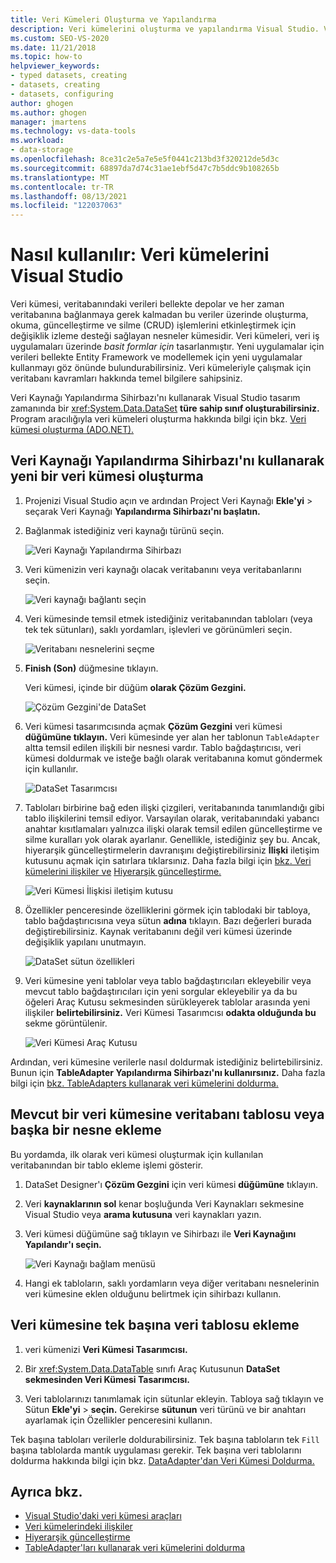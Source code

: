 ```yaml
---
title: Veri Kümeleri Oluşturma ve Yapılandırma
description: Veri kümelerini oluşturma ve yapılandırma Visual Studio. Veri kümesi, bir db'den bellekte veri depolar ve bu veriler üzerinde CRUD işlemlerini destekleyen bir nesne kümesidir.
ms.custom: SEO-VS-2020
ms.date: 11/21/2018
ms.topic: how-to
helpviewer_keywords:
- typed datasets, creating
- datasets, creating
- datasets, configuring
author: ghogen
ms.author: ghogen
manager: jmartens
ms.technology: vs-data-tools
ms.workload:
- data-storage
ms.openlocfilehash: 8ce31c2e5a7e5e5f0441c213bd3f320212de5d3c
ms.sourcegitcommit: 68897da7d74c31ae1ebf5d47c7b5ddc9b108265b
ms.translationtype: MT
ms.contentlocale: tr-TR
ms.lasthandoff: 08/13/2021
ms.locfileid: "122037063"
---
```

# <a name="how-to-create-and-configure-datasets-in-visual-studio"></a>Nasıl kullanılır: Veri kümelerini Visual Studio

Veri kümesi, veritabanındaki verileri bellekte depolar ve her zaman veritabanına bağlanmaya gerek kalmadan bu veriler üzerinde oluşturma, okuma, güncelleştirme ve silme (CRUD) işlemlerini etkinleştirmek için değişiklik izleme desteği sağlayan nesneler kümesidir. Veri kümeleri, veri iş uygulamaları üzerinde *basit formlar için* tasarlanmıştır. Yeni uygulamalar için verileri bellekte Entity Framework ve modellemek için yeni uygulamalar kullanmayı göz önünde bulundurabilirsiniz. Veri kümeleriyle çalışmak için veritabanı kavramları hakkında temel bilgilere sahipsiniz.

Veri Kaynağı Yapılandırma Sihirbazı'nı kullanarak Visual Studio tasarım zamanında bir <xref:System.Data.DataSet> **türe sahip sınıf oluşturabilirsiniz.** Program aracılığıyla veri kümeleri oluşturma hakkında bilgi için bkz. [Veri kümesi oluşturma (ADO.NET).](/dotnet/framework/data/adonet/dataset-datatable-dataview/creating-a-dataset)

## <a name="create-a-new-dataset-by-using-the-data-source-configuration-wizard"></a>Veri Kaynağı Yapılandırma Sihirbazı'nı kullanarak yeni bir veri kümesi oluşturma

1. Projenizi Visual Studio açın ve ardından Project Veri Kaynağı **Ekle'yi**  >   seçarak Veri Kaynağı **Yapılandırma Sihirbazı'nı başlatın.**

2. Bağlanmak istediğiniz veri kaynağı türünü seçin.

     ![Veri Kaynağı Yapılandırma Sihirbazı](../data-tools/media/data-source-configuration-wizard.png)

3. Veri kümenizin veri kaynağı olacak veritabanını veya veritabanlarını seçin.

     ![Veri kaynağı bağlantı seçin](../data-tools/media/data-source-choose-a-connection.png)

4. Veri kümesinde temsil etmek istediğiniz veritabanından tabloları (veya tek tek sütunları), saklı yordamları, işlevleri ve görünümleri seçin.

     ![Veritabanı nesnelerini seçme](../data-tools/media/raddata-chose-objects.png)

5. **Finish (Son)** düğmesine tıklayın.

   Veri kümesi, içinde bir düğüm **olarak Çözüm Gezgini.**

   ![Çözüm Gezgini'de DataSet](../data-tools/media/dataset-in-solution-explorer.png)

6. Veri kümesi tasarımcısında açmak **Çözüm Gezgini** veri kümesi **düğümüne tıklayın.** Veri kümesinde yer alan her tablonun `TableAdapter` altta temsil edilen ilişkili bir nesnesi vardır. Tablo bağdaştırıcısı, veri kümesi doldurmak ve isteğe bağlı olarak veritabanına komut göndermek için kullanılır.

   ![DataSet Tasarımcısı](../data-tools/media/dataset-designer.png)

7. Tabloları birbirine bağ eden ilişki çizgileri, veritabanında tanımlandığı gibi tablo ilişkilerini temsil ediyor. Varsayılan olarak, veritabanındaki yabancı anahtar kısıtlamaları yalnızca ilişki olarak temsil edilen güncelleştirme ve silme kuralları yok olarak ayarlanır. Genellikle, istediğiniz şey bu. Ancak, hiyerarşik güncelleştirmelerin davranışını değiştirebilirsiniz **İlişki** iletişim kutusunu açmak için satırlara tıklarsınız. Daha fazla bilgi için [bkz. Veri kümelerini ilişkiler ve](../data-tools/relationships-in-datasets.md) [Hiyerarşik güncelleştirme.](../data-tools/hierarchical-update.md)

     ![Veri Kümesi İlişkisi iletişim kutusu](../data-tools/media/raddata-relation-dialog.png)

8. Özellikler penceresinde özelliklerini görmek için tablodaki bir tabloya, tablo bağdaştırıcısına veya sütun **adına** tıklayın. Bazı değerleri burada değiştirebilirsiniz. Kaynak veritabanını değil veri kümesi üzerinde değişiklik yapılanı unutmayın.

     ![DataSet sütun özellikleri](../data-tools/media/dataset-column-properties.png)

9. Veri kümesine yeni tablolar veya tablo bağdaştırıcıları ekleyebilir veya mevcut tablo bağdaştırıcıları için yeni sorgular ekleyebilir ya da bu öğeleri Araç Kutusu sekmesinden sürükleyerek tablolar arasında yeni ilişkiler **belirtebilirsiniz.** Veri Kümesi Tasarımcısı **odakta olduğunda bu** sekme görüntülenir.

     ![Veri Kümesi Araç Kutusu](../data-tools/media/raddata-dataset-toolbox.png)

Ardından, veri kümesine verilerle nasıl doldurmak istediğiniz belirtebilirsiniz. Bunun için **TableAdapter Yapılandırma Sihirbazı'nı kullanırsınız.** Daha fazla bilgi için [bkz. TableAdapters kullanarak veri kümelerini doldurma.](../data-tools/fill-datasets-by-using-tableadapters.md)

## <a name="add-a-database-table-or-other-object-to-an-existing-dataset"></a>Mevcut bir veri kümesine veritabanı tablosu veya başka bir nesne ekleme

Bu yordamda, ilk olarak veri kümesi oluşturmak için kullanılan veritabanından bir tablo ekleme işlemi gösterir.

1. DataSet Designer'ı **Çözüm Gezgini** için veri kümesi **düğümüne** tıklayın.

2. Veri **kaynaklarının sol** kenar boşluğunda Veri Kaynakları sekmesine Visual Studio veya **arama kutusuna** veri kaynakları yazın.

3. Veri kümesi düğümüne sağ tıklayın ve Sihirbazı ile **Veri Kaynağını Yapılandır'ı seçin.**

     ![Veri Kaynağı bağlam menüsü](../data-tools/media/data-source-context-menu.png)

4. Hangi ek tabloların, saklı yordamların veya diğer veritabanı nesnelerinin veri kümesine eklen olduğunu belirtmek için sihirbazı kullanın.

## <a name="add-a-stand-alone-data-table-to-a-dataset"></a>Veri kümesine tek başına veri tablosu ekleme

1. veri kümenizi **Veri Kümesi Tasarımcısı.**

2. Bir <xref:System.Data.DataTable> sınıfı Araç Kutusunun **DataSet** **sekmesinden Veri Kümesi Tasarımcısı.** 

3. Veri tablolarınızı tanımlamak için sütunlar ekleyin. Tabloya sağ tıklayın ve Sütun **Ekle'yi**  >  **seçin.** Gerekirse **sütunun** veri türünü ve bir anahtarı ayarlamak için Özellikler penceresini kullanın.

Tek başına tabloları verilerle doldurabilirsiniz. Tek başına tabloların tek `Fill` başına tablolarda mantık uygulaması gerekir. Tek başına veri tablolarını doldurma hakkında bilgi için bkz. [DataAdapter'dan Veri Kümesi Doldurma.](/dotnet/framework/data/adonet/populating-a-dataset-from-a-dataadapter)

## <a name="see-also"></a>Ayrıca bkz.

- [Visual Studio'daki veri kümesi araçları](../data-tools/dataset-tools-in-visual-studio.md)
- [Veri kümelerindeki ilişkiler](../data-tools/relationships-in-datasets.md)
- [Hiyerarşik güncelleştirme](../data-tools/hierarchical-update.md)
- [TableAdapter'ları kullanarak veri kümelerini doldurma](../data-tools/fill-datasets-by-using-tableadapters.md)
